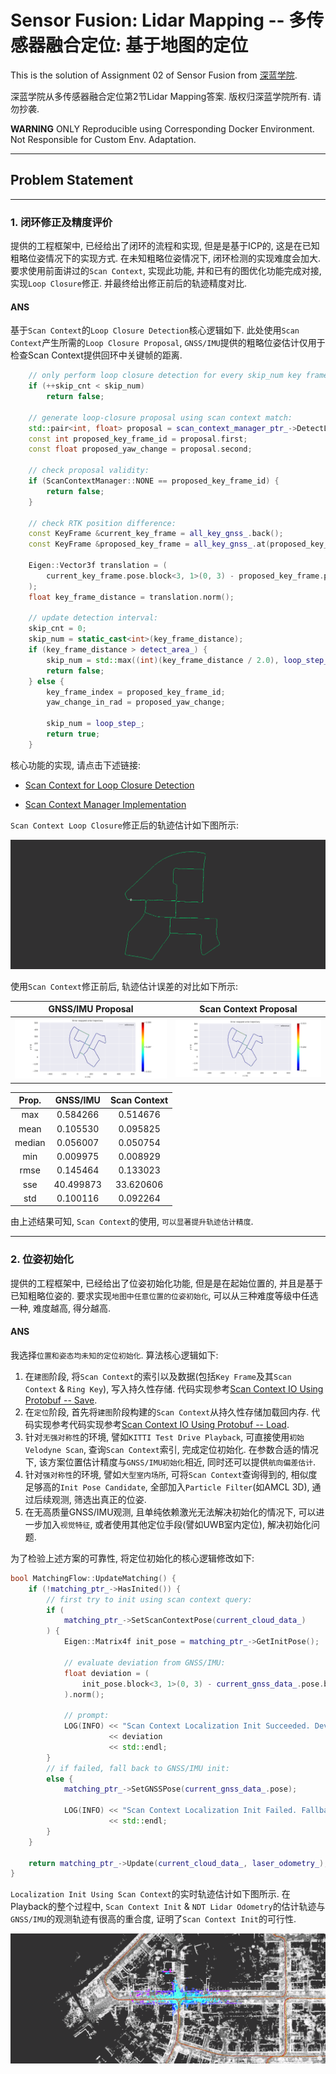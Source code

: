 # Sensor Fusion: Lidar Mapping -- 多传感器融合定位: 基于地图的定位

This is the solution of Assignment 02 of Sensor Fusion from [深蓝学院](https://www.shenlanxueyuan.com/course/261).

深蓝学院从多传感器融合定位第2节Lidar Mapping答案. 版权归深蓝学院所有. 请勿抄袭.

**WARNING** ONLY Reproducible using Corresponding Docker Environment. Not Responsible for Custom Env. Adaptation.

---

## Problem Statement

---

### 1. 闭环修正及精度评价

提供的工程框架中, 已经给出了闭环的流程和实现, 但是是基于ICP的, 这是在已知粗略位姿情况下的实现方式. 在未知粗略位姿情况下, 闭环检测的实现难度会加大. 要求使用前面讲过的`Scan Context`, 实现此功能, 并和已有的图优化功能完成对接, 实现`Loop Closure`修正. 并最终给出修正前后的轨迹精度对比.

#### ANS

基于`Scan Context`的`Loop Closure Detection`核心逻辑如下. 此处使用`Scan Context`产生所需的`Loop Closure Proposal`, `GNSS/IMU`提供的粗略位姿估计仅用于检查Scan Context提供回环中关键帧的距离.

```c++
    // only perform loop closure detection for every skip_num key frames:
    if (++skip_cnt < skip_num)
        return false;

    // generate loop-closure proposal using scan context match:
    std::pair<int, float> proposal = scan_context_manager_ptr_->DetectLoopClosure();
    const int proposed_key_frame_id = proposal.first;
    const float proposed_yaw_change = proposal.second;

    // check proposal validity:
    if (ScanContextManager::NONE == proposed_key_frame_id) {
        return false;
    }

    // check RTK position difference:
    const KeyFrame &current_key_frame = all_key_gnss_.back();
    const KeyFrame &proposed_key_frame = all_key_gnss_.at(proposed_key_frame_id);

    Eigen::Vector3f translation = (
        current_key_frame.pose.block<3, 1>(0, 3) - proposed_key_frame.pose.block<3, 1>(0, 3)
    );
    float key_frame_distance = translation.norm();

    // update detection interval:
    skip_cnt = 0;
    skip_num = static_cast<int>(key_frame_distance);
    if (key_frame_distance > detect_area_) {
        skip_num = std::max((int)(key_frame_distance / 2.0), loop_step_);
        return false;
    } else {
        key_frame_index = proposed_key_frame_id;
        yaw_change_in_rad = proposed_yaw_change;

        skip_num = loop_step_;
        return true;
    }
```

核心功能的实现, 请点击下述链接:

* [Scan Context for Loop Closure Detection](https://github.com/AlexGeControl/Sensor-Fusion/blob/e241add57755c6b229077cadfc23259f51982b63/workspace/assignments/02-lidar-mapping/src/lidar_localization/src/mapping/loop_closing/loop_closing.cpp#L139)

* [Scan Context Manager Implementation](https://github.com/AlexGeControl/Sensor-Fusion/blob/e241add57755c6b229077cadfc23259f51982b63/workspace/assignments/02-lidar-mapping/src/lidar_localization/src/models/scan_context_manager/scan_context_manager.cpp#L656)

`Scan Context Loop Closure`修正后的轨迹估计如下图所示:

<img src="doc/images/01-optimized-trajectory-with-loop-closure.png" width="%100" alt="Trajectory Estimation using Scan Context">

使用`Scan Context`修正前后, 轨迹估计误差的对比如下所示:

GNSS/IMU Proposal          |Scan Context Proposal
:-------------------------:|:-------------------------:
![EVO APE GNSS/IMU](doc/images/01-error-map-gnss-imu.png)  |  ![EVO APE ICP](doc/images/01-error-map-scan-context.png)

|  Prop. |    GNSS/IMU   |  Scan Context |
|:------:|:-------------:|:-------------:|
|   max  |    0.584266   |    0.514676   |
|  mean  |    0.105530   |    0.095825   |
| median |    0.056007   |    0.050754   |
|   min  |    0.009975   |    0.008929   |
|  rmse  |    0.145464   |    0.133023   |
|   sse  |   40.499873   |   33.620606   |
|   std  |    0.100116   |    0.092264   |

由上述结果可知, `Scan Context`的使用, `可以显著提升轨迹估计精度`.

---

### 2. 位姿初始化

提供的工程框架中, 已经给出了位姿初始化功能, 但是是在起始位置的, 并且是基于已知粗略位姿的. 要求实现`地图中任意位置的位姿初始化`, 可以从三种难度等级中任选一种, 难度越高, 得分越高.

#### ANS

我选择`位置和姿态均未知的定位初始化`. 算法核心逻辑如下:

1. 在`建图`阶段, 将`Scan Context`的索引以及数据(包括`Key Frame`及其`Scan Context` & `Ring Key`), 写入持久性存储. 代码实现参考[Scan Context IO Using Protobuf -- Save](https://github.com/AlexGeControl/Sensor-Fusion/blob/4d3da9b45b9c620035571cb7b752eaedb371a613/workspace/assignments/02-lidar-mapping/src/lidar_localization/src/models/scan_context_manager/scan_context_manager.cpp#L150).
2. 在`定位`阶段, 首先将`建图`阶段构建的`Scan Context`从持久性存储加载回内存. 代码实现参考代码实现参考[Scan Context IO Using Protobuf -- Load](https://github.com/AlexGeControl/Sensor-Fusion/blob/4d3da9b45b9c620035571cb7b752eaedb371a613/workspace/assignments/02-lidar-mapping/src/lidar_localization/src/models/scan_context_manager/scan_context_manager.cpp#L231).
3. 针对`无强对称性`的环境, 譬如`KITTI Test Drive Playback`, 可直接使用`初始Velodyne Scan`, 查询`Scan Context`索引, 完成定位初始化. 在参数合适的情况下, 该方案位置估计精度与`GNSS/IMU初始化`相近, 同时还可以提供`航向偏差估计`.
4. 针对`强对称性`的环境, 譬如`大型室内场所`, 可将`Scan Context`查询得到的, 相似度足够高的`Init Pose Candidate`, 全部加入`Particle Filter`(如AMCL 3D), 通过后续观测, 筛选出真正的位姿.
5. 在无高质量GNSS/IMU观测, 且单纯依赖激光无法解决初始化的情况下, 可以进一步加入`视觉特征`, 或者使用其他定位手段(譬如UWB室内定位), 解决初始化问题.

为了检验上述方案的可靠性, 将定位初始化的核心逻辑修改如下:

```c++
bool MatchingFlow::UpdateMatching() {
    if (!matching_ptr_->HasInited()) {
        // first try to init using scan context query:
        if (
            matching_ptr_->SetScanContextPose(current_cloud_data_)
        ) {
            Eigen::Matrix4f init_pose = matching_ptr_->GetInitPose();

            // evaluate deviation from GNSS/IMU:
            float deviation = (
                init_pose.block<3, 1>(0, 3) - current_gnss_data_.pose.block<3, 1>(0, 3)
            ).norm();

            // prompt:
            LOG(INFO) << "Scan Context Localization Init Succeeded. Deviation between GNSS/IMU: " 
                      << deviation
                      << std::endl;
        } 
        // if failed, fall back to GNSS/IMU init:
        else {
            matching_ptr_->SetGNSSPose(current_gnss_data_.pose);

            LOG(INFO) << "Scan Context Localization Init Failed. Fallback to GNSS/IMU." 
                      << std::endl;
        }
    }

    return matching_ptr_->Update(current_cloud_data_, laser_odometry_);
}
```

`Localization Init Using Scan Context`的实时轨迹估计如下图所示. 在Playback的整个过程中, `Scan Context Init` & `NDT Lidar Odometry`的估计轨迹与`GNSS/IMU`的观测轨迹有很高的重合度, 证明了`Scan Context Init`的可行性.

<img src="doc/images/02-localization-init-with-scan-context.png" width="%100" alt="Localization Init using Scan Context">

